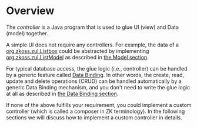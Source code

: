 # Overview

The *controller* is a Java program that is used to glue UI (view) and
Data (model) together.

A simple UI does not require any controllers. For example, the data of a
[org.zkoss.zul.Listbox](https://www.zkoss.org/javadoc/latest/zk/org/zkoss/zul/Listbox.html) could be abstracted by
implementing [org.zkoss.zul.ListModel](https://www.zkoss.org/javadoc/latest/zk/org/zkoss/zul/ListModel.html)
as described in [the Model section]({{site.baseurl}}/zk_dev_ref/mvc/model).

For typical database access, the glue logic (i.e., controller) can be
handled by a generic feature called [Data Binding]({{site.baseurl}}/zk_mvvm_ref/data_binding/index). In
other words, the create, read, update and delete operations (CRUD) can
be handled automatically by a generic Data Binding mechanism, and you
don't need to write the glue logic at all as described in [the Data Binding section]({{site.baseurl}}/zk_mvvm_ref/data_binding/index).

If none of the above fulfills your requirement, you could implement a
custom controller (which is called a composer in ZK terminology). In the
following sections we will discuss how to implement a custom controller
in details.
